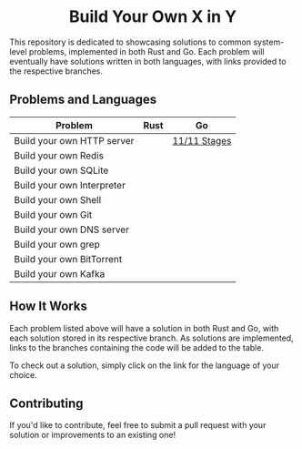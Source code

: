 <h1 align="center">Build Your Own X in Y</h1>

This repository is dedicated to showcasing solutions to common system-level problems, implemented in both Rust and Go. Each problem will eventually have solutions written in both languages, with links provided to the respective branches.

## Problems and Languages

| Problem                    | Rust | Go  |
|-----------------------------|------|-----|
| Build your own HTTP server   |      | [11/11 Stages](https://github.com/Daniel-Boll/build-your-own-x-in-y/tree/http-server-go) |
| Build your own Redis         |      |     |
| Build your own SQLite        |      |     |
| Build your own Interpreter   |      |     |
| Build your own Shell         |      |     |
| Build your own Git           |      |     |
| Build your own DNS server    |      |     |
| Build your own grep          |      |     |
| Build your own BitTorrent    |      |     |
| Build your own Kafka         |      |     |

## How It Works

Each problem listed above will have a solution in both Rust and Go, with each solution stored in its respective branch. As solutions are implemented, links to the branches containing the code will be added to the table.

To check out a solution, simply click on the link for the language of your choice.

## Contributing

If you'd like to contribute, feel free to submit a pull request with your solution or improvements to an existing one!
